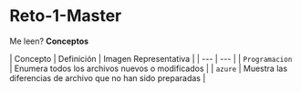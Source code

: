# Reto-1-Master

Me leen?
**Conceptos**

| Concepto | Definición | Imagen Representativa |
| --- | --- |
| `Programacion` | Enumera todos los archivos nuevos o modificados |
| `azure` | Muestra las diferencias de archivo que no han sido preparadas |
